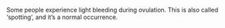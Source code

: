 Some people experience light bleeding during ovulation. This is also called ‘spotting’, and it’s a normal occurrence.
